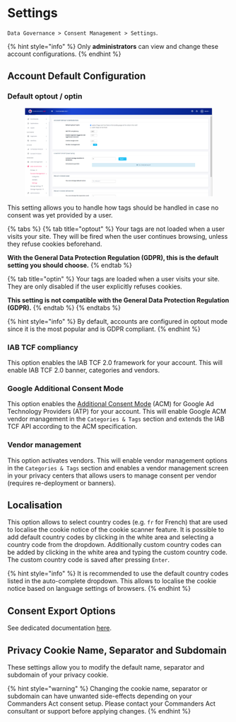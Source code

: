 # Settings

`Data Governance > Consent Management > Settings`.

{% hint style="info" %}
Only **administrators** can view and change these account configurations.&#x20;
{% endhint %}

## Account Default Configuration

### Default optout / optin

<figure><img src="../../../.gitbook/assets/image (138).png" alt=""><figcaption></figcaption></figure>

This setting allows you to handle how tags should be handled in case no consent was yet provided by a user.

{% tabs %}
{% tab title="optout" %}
Your tags are not loaded when a user visits your site. They will be fired when the user continues browsing, unless they refuse cookies beforehand.

**With the General Data Protection Regulation (GDPR), this is the default setting you should choose.**
{% endtab %}

{% tab title="optin" %}
Your tags are loaded when a user visits your site. They are only disabled if the user explicitly refuses cookies.

**This setting is not compatible with the General Data Protection Regulation (GDPR).**
{% endtab %}
{% endtabs %}

{% hint style="info" %}
By default, accounts are configured in optout mode since it is the most popular and is GDPR compliant.
{% endhint %}

### IAB TCF compliancy

This option enables the IAB TCF 2.0 framework for your account. This will enable IAB TCF 2.0 banner, categories and vendors.

### Google Additional Consent Mode

This option enables the [Additional Consent Mode](https://support.google.com/admanager/answer/9681920?hl=en) (ACM) for Google Ad Technology Providers (ATP) for your account. This will enable Google ACM vendor management in the `Categories & Tags` section and extends the IAB TCF API according to the ACM specification.

### Vendor management

This option activates vendors. This will enable vendor management options in the `Categories & Tags` section and enables a vendor management screen in your privacy centers that allows users to manage consent per vendor (requires re-deployment or banners).

## Localisation

This option allows to select country codes (e.g. `fr` for French) that are used to localise the cookie notice of the cookie scanner feature. It is possible to add default country codes by clicking in the white area and selecting a country code from the dropdown. Additionally custom country codes can be added by clicking in the white area and typing the custom country code. The custom country code is saved after pressing `Enter`.

{% hint style="info" %}
It is recommended to use the default country codes listed in the auto-complete dropdown. This allows to localise the cookie notice based on language settings of browsers.
{% endhint %}

## Consent Export Options

See dedicated documentation [here](exports.md).

## Privacy Cookie Name, Separator and Subdomain

These settings allow you to modify the default name, separator and subdomain of your privacy cookie.&#x20;

{% hint style="warning" %}
Changing the cookie name, separator or subdomain can have unwanted side-effects depending on your Commanders Act consent setup. Please contact your Commanders Act consultant or support before applying changes.
{% endhint %}
